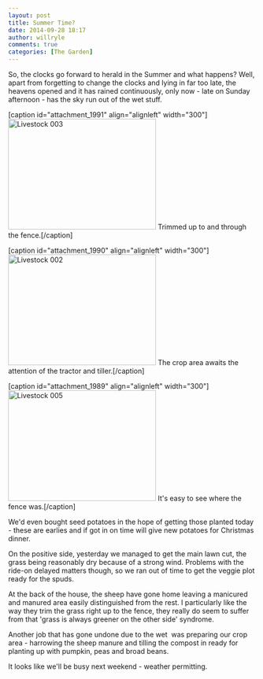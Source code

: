 ```yaml
---
layout: post
title: Summer Time?
date: 2014-09-28 18:17
author: willryle
comments: true
categories: [The Garden]
---
```

So, the clocks go forward to herald in the Summer and what happens? Well, apart from forgetting to change the clocks and lying in far too late, the heavens opened and it has rained continuously, only now - late on Sunday afternoon - has the sky run out of the wet stuff.

<!--more-->

[caption id="attachment_1991" align="alignleft" width="300"]<a href="https://willryle.files.wordpress.com/2014/09/livestock-0031.jpg" target="_blank"><img class="wp-image-1991 size-medium" src="http://willryle.files.wordpress.com/2014/09/livestock-0031.jpg?w=300" alt="Livestock 003" width="300" height="225" /></a> Trimmed up to and through the fence.[/caption]

[caption id="attachment_1990" align="alignleft" width="300"]<a href="https://willryle.files.wordpress.com/2014/09/livestock-0021.jpg" target="_blank"><img class="wp-image-1990 size-medium" src="http://willryle.files.wordpress.com/2014/09/livestock-0021.jpg?w=300" alt="Livestock 002" width="300" height="225" /></a> The crop area awaits the attention of the tractor and tiller.[/caption]

[caption id="attachment_1989" align="alignleft" width="300"]<a href="https://willryle.files.wordpress.com/2014/09/livestock-005.jpg" target="_blank"><img class="wp-image-1989 size-medium" src="http://willryle.files.wordpress.com/2014/09/livestock-005.jpg?w=300" alt="Livestock 005" width="300" height="225" /></a> It's easy to see where the fence was.[/caption]

We'd even bought seed potatoes in the hope of getting those planted today - these are earlies and if got in on time will give new potatoes for Christmas dinner.

On the positive side, yesterday we managed to get the main lawn cut, the grass being reasonably dry because of a strong wind. Problems with the ride-on delayed matters though, so we ran out of time to get the veggie plot ready for the spuds.

At the back of the house, the sheep have gone home leaving a manicured and manured area easily distinguished from the rest. I particularly like the way they trim the grass right up to the fence, they really do seem to suffer from that 'grass is always greener on the other side' syndrome.

Another job that has gone undone due to the wet  was preparing our crop area - harrowing the sheep manure and tilling the compost in ready for planting up with pumpkin, peas and broad beans.

It looks like we'll be busy next weekend - weather permitting.
